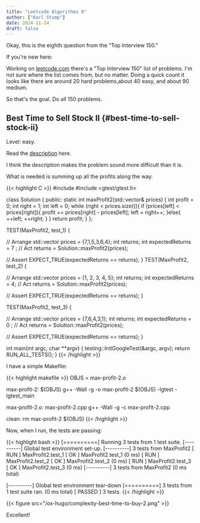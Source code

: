```yaml
---
title: "Leetcode Algorithms 8"
author: ["Karl Stump"]
date: 2024-11-24
draft: false
---
```


Okay, this is the eighth question from the "Top Interview 150."

If you're new here:

Working on [leetcode.com](https:leetcode.com) there's a "Top Interview 150" list of problems. I'm not sure where the list
comes from, but no matter. Doing a quick count it looks like there are around 20 hard problems,about
40 easy, and about 90 medium.

So that's the goal. Do all 150 problems.


## Best Time to Sell Stock II {#best-time-to-sell-stock-ii}

Level: easy.

Read the [description](https://leetcode.com/problems/best-time-to-buy-and-sell-stock-ii/description/?envType=study-plan-v2&envId=top-interview-150) here.

I think the description makes the problem sound more difficult than it is.

What is needed is summing up all the profits along the way.

{{< highlight C >}}
#include <vector>
#include <gtest/gtest.h>

class Solution {
public:
  static int maxProfit2(std::vector<int>& prices) {
    int profit = 0;
    int right = 1;
    int left = 0;
    while (right < prices.size()){
      if (prices[left] < prices[right]){
        profit += prices[right] - prices[left];
        left = right++;
      }else{
        ++left;
        ++right;
      }
    }
    return profit;
  }
};

TEST(MaxProfit2, test_1) {

  // Arrange
  std::vector<int> prices = {7,1,5,3,6,4};
  int returns;
  int expectedReturns = 7 ;
  // Act
  returns = Solution::maxProfit2(prices);

  // Assert
  EXPECT_TRUE(expectedReturns == returns);
}
TEST(MaxProfit2, test_2) {

  // Arrange
  std::vector<int> prices = {1, 2, 3, 4, 5};
  int returns;
  int expectedReturns = 4;
  // Act
  returns = Solution::maxProfit2(prices);

  // Assert
  EXPECT_TRUE(expectedReturns == returns);
}

TEST(MaxProfit2, test_3) {

  // Arrange
  std::vector<int> prices = {7,6,4,3,1};
  int returns;
  int expectedReturns = 0 ;
  // Act
  returns = Solution::maxProfit2(prices);

  // Assert
  EXPECT_TRUE(expectedReturns == returns);
}



int main(int argc, char **argv) {
  testing::InitGoogleTest(&argc, argv);
  return RUN_ALL_TESTS();
}
{{< /highlight >}}

I have a simple Makefile:

{{< highlight makefile >}}
OBJS = max-profit-2.o

max-profit-2: $(OBJS)
        g++ -Wall -g -o max-profit-2 $(OBJS) -lgtest -lgtest_main

max-profit-2.o: max-profit-2.cpp
        g++ -Wall -g -c max-profit-2.cpp

clean:
        rm max-profit-2 $(OBJS)
{{< /highlight >}}

Now, when I run, the tests are passing:

{{< highlight bash >}}
[==========] Running 3 tests from 1 test suite.
[----------] Global test environment set-up.
[----------] 3 tests from MaxProfit2
[ RUN      ] MaxProfit2.test_1
[       OK ] MaxProfit2.test_1 (0 ms)
[ RUN      ] MaxProfit2.test_2
[       OK ] MaxProfit2.test_2 (0 ms)
[ RUN      ] MaxProfit2.test_3
[       OK ] MaxProfit2.test_3 (0 ms)
[----------] 3 tests from MaxProfit2 (0 ms total)

[----------] Global test environment tear-down
[==========] 3 tests from 1 test suite ran. (0 ms total)
[  PASSED  ] 3 tests.
{{< /highlight >}}

{{< figure src="/ox-hugo/complexity-best-time-to-buy-2.png" >}}

Excellent!

